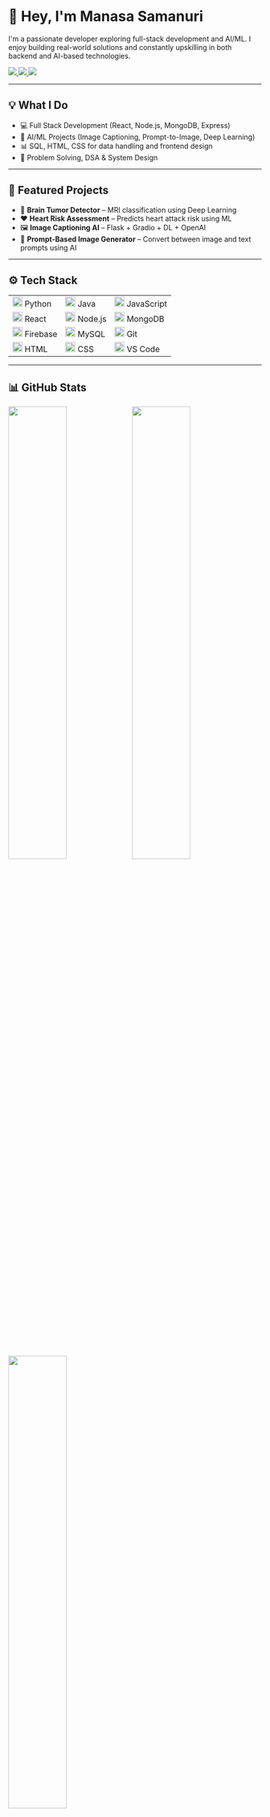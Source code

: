 <h1 align="left">👋 Hey, I'm Manasa Samanuri</h1>

I'm a passionate developer exploring full-stack development and AI/ML. I enjoy building real-world solutions and constantly upskilling in both backend and AI-based technologies.

<p align="left">
  <a href="https://github.com/manasaavarmaa" target="_blank">
    <img src="https://img.shields.io/badge/GitHub-100000?style=flat&logo=github&logoColor=white" />
  </a>
  <a href="mailto:your.email@example.com" target="_blank">
    <img src="https://img.shields.io/badge/Gmail-D14836?style=flat&logo=gmail&logoColor=white" />
  </a>
  <a href="https://linkedin.com/in/your-profile" target="_blank">
    <img src="https://img.shields.io/badge/LinkedIn-0A66C2?style=flat&logo=linkedin&logoColor=white" />
  </a>
</p>

---

## 💡 What I Do

- 💻 Full Stack Development (React, Node.js, MongoDB, Express)
- 🤖 AI/ML Projects (Image Captioning, Prompt-to-Image, Deep Learning)
- 📊 SQL, HTML, CSS for data handling and frontend design
- 🧩 Problem Solving, DSA & System Design

---

## 🚀 Featured Projects

- 🧠 **Brain Tumor Detector** – MRI classification using Deep Learning  
- ❤️ **Heart Risk Assessment** – Predicts heart attack risk using ML  
- 🖼️ **Image Captioning AI** – Flask + Gradio + DL + OpenAI  
- 🎨 **Prompt-Based Image Generator** – Convert between image and text prompts using AI

---

## ⚙️ Tech Stack

<table>
  <tr>
    <td><img src="https://cdn.jsdelivr.net/gh/devicons/devicon/icons/python/python-original.svg" height="20"/> Python</td>
    <td><img src="https://cdn.jsdelivr.net/gh/devicons/devicon/icons/java/java-original.svg" height="20"/> Java</td>
    <td><img src="https://cdn.jsdelivr.net/gh/devicons/devicon/icons/javascript/javascript-original.svg" height="20"/> JavaScript</td>
  </tr>
  <tr>
    <td><img src="https://cdn.jsdelivr.net/gh/devicons/devicon/icons/react/react-original.svg" height="20"/> React</td>
    <td><img src="https://cdn.jsdelivr.net/gh/devicons/devicon/icons/nodejs/nodejs-original.svg" height="20"/> Node.js</td>
    <td><img src="https://cdn.jsdelivr.net/gh/devicons/devicon/icons/mongodb/mongodb-original.svg" height="20"/> MongoDB</td>
  </tr>
  <tr>
    <td><img src="https://cdn.jsdelivr.net/gh/devicons/devicon/icons/firebase/firebase-plain.svg" height="20"/> Firebase</td>
    <td><img src="https://cdn.jsdelivr.net/gh/devicons/devicon/icons/mysql/mysql-original.svg" height="20"/> MySQL</td>
    <td><img src="https://cdn.jsdelivr.net/gh/devicons/devicon/icons/git/git-original.svg" height="20"/> Git</td>
  </tr>
  <tr>
    <td><img src="https://cdn.jsdelivr.net/gh/devicons/devicon/icons/html5/html5-original.svg" height="20"/> HTML</td>
    <td><img src="https://cdn.jsdelivr.net/gh/devicons/devicon/icons/css3/css3-original.svg" height="20"/> CSS</td>
    <td><img src="https://cdn.jsdelivr.net/gh/devicons/devicon/icons/vscode/vscode-original.svg" height="20"/> VS Code</td>
  </tr>
</table>

---

## 📊 GitHub Stats

<p align="left">
  <img src="https://github-readme-stats.vercel.app/api?username=manasaavarmaa&show_icons=true&theme=github_dark&hide_border=true" width="48%" />
  <img src="https://github-readme-streak-stats.herokuapp.com/?user=manasaavarmaa&theme=github-dark&hide_border=true" width="48%" />
</p>

<p align="left">
  <img src="https://github-readme-stats.vercel.app/api/top-langs/?username=manasaavarmaa&layout=compact&theme=github_dark&hide_border=true" width="48%" />
</p>

---

## 🌐 Let's Connect

- 🔗 Portfolio: [manasa-portfolio.vercel.app](https://manasaportfolio-six.vercel.app/)
- 📧 Email: [ssrimanasavarma@gmail.com](mailto:ssrimanasavarma@gmail.com)
- 💼 LinkedIn: [linkedin.com/in/your-profile](https://www.linkedin.com/in/smanasavarma/)
- 💻 GitHub: [github.com/manasaavarmaa](https://github.com/manasaavarmaa)

